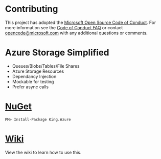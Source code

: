 # Contributing

This project has adopted the [Microsoft Open Source Code of Conduct](https://opensource.microsoft.com/codeofconduct/). For more information see the [Code of Conduct FAQ](https://opensource.microsoft.com/codeofconduct/faq/) or contact [opencode@microsoft.com](mailto:opencode@microsoft.com) with any additional questions or comments.

# Azure Storage Simplified
- Queues/Blobs/Tables/File Shares
- Azure Storage Resources
- Dependancy Injection
- Mockable for testing
- Prefer async calls

# [NuGet](https://www.nuget.org/packages/King.Azure)
```
PM> Install-Package King.Azure
```

# [Wiki](https://github.com/microsoft/Azure.Storage.Wrappers/wiki)
View the wiki to learn how to use this.